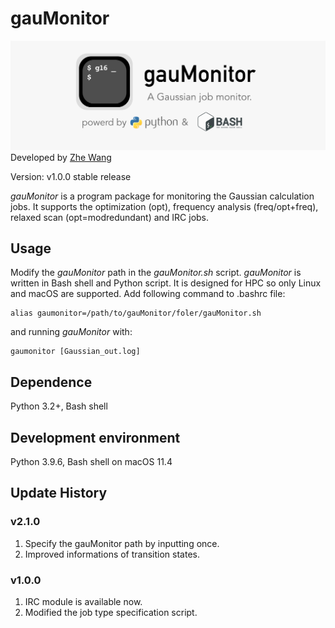 # gauMonitor
![](logo.png)
Developed by [Zhe Wang](https://www.wangzhe95.net)


Version: v1.0.0 stable release

*gauMonitor* is a program package for monitoring the Gaussian calculation jobs. It supports the optimization (opt), 
frequency analysis (freq/opt+freq), relaxed scan (opt=modredundant) and IRC jobs.

## Usage
Modify the *gauMonitor* path in the *gauMonitor.sh* script.
*gauMonitor* is written in Bash shell and Python script. It is designed for HPC so only Linux and macOS are supported.
Add following command to .bashrc file:
```
alias gaumonitor=/path/to/gauMonitor/foler/gauMonitor.sh
```
and running *gauMonitor* with:
```
gaumonitor [Gaussian_out.log]
```

## Dependence
Python 3.2+, Bash shell

## Development environment
Python 3.9.6, Bash shell on macOS 11.4

## Update History
### v2.1.0
1. Specify the gauMonitor path by inputting once.
2. Improved informations of transition states.

### v1.0.0
1. IRC module is available now.
2. Modified the job type specification script.
